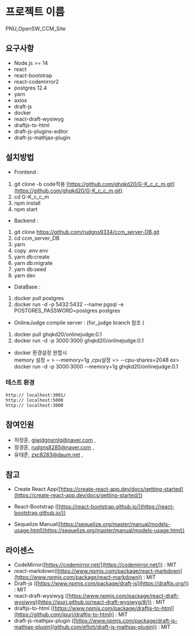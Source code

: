 
# 프로젝트 이름

PNU_OpenSW_CCM_Site

## 요구사항

- Node.js >= 14
- react
- react-bootstrap
- react-codemirror2
- postgres 12.4
- yarn
- axios 
- draft-js
- docker 
- react-draft-wysiwyg
- draftjs-to-html
- draft-js-plugins-editor
- draft-js-mathjax-plugin

## 설치방법

- Frontend :
1. git clone -b code적용 [https://github.com/ghqkd20/G-K_c_c_m.git](https://github.com/ghqkd20/G-K_c_c_m.git)
2. cd G-K_c_c_m
3. npm install
4. npm start

- Backend :
1. git clone https://github.com/rudgns9334/ccm_server-DB.git
2. cd ccm_server_DB
3. yarn
4. copy .env env
5. yarn db:create
6. yarn db:migrate
7. yarn db:seed
8. yarn dev

- DataBase :
1. docker pull postgres
2. docker run -d -p 5432:5432 --name pgsql -e POSTGRES_PASSWORD=postgres postgres

- OnlineJudge compile server : (for_judge branch 참조 )
1. docker pull ghqkd20/onlinejudge:0.1
2. docker run -d -p 3000:3000 ghqkd20/onlinejudge:0.1
* docker 환경설정 원할시  
 memory 설정 = > --memory=1g ,cpu설정 => --cpu-shares=2048
 ex> docker run -d -p 3000:3000 --memory=1g ghqkd20/onlinejudge:0.1

### **테스트 환경**

```
http:// localhost:3001/
http:// localhost:5000
http:// localhost:3000
```

## 참여인원

- 허정훈, [gjwjdgnsrnlg@naver.com](mailto:gjwjdgnsrnlg@naver.com) ,
- 정경훈, [rudgns8285@naver.com](mailto:rudgns8285@naver.com) ,
- 유태준, [zxc8283@daum.net](mailto:zxc8283@daum.net) ,

## 참고

 - Create React App([https://create-react-app.dev/docs/getting-started](https://create-react-app.dev/docs/getting-started/))

 - React-Bootstrap ([https://react-bootstrap.github.io/](https://react-bootstrap.github.io/))
 
 - Sequelize Manual([https://sequelize.org/master/manual/models-usage.html](https://sequelize.org/master/manual/models-usage.html))

## 라이센스

- CodeMirror([https://codemirror.net/](https://codemirror.net/)) : MIT
- react-markdown([https://www.npmjs.com/package/react-markdown](https://www.npmjs.com/package/react-markdown)) : MIT
- Draft-js ([https://www.npmjs.com/package/draft-js](https://draftjs.org/)) : MIT
- react-draft-wysiwyg ([https://www.npmjs.com/package/react-draft-wysiwyg](https://jpuri.github.io/react-draft-wysiwyg/#/))  : MIT
- draftjs-to-html ([https://www.npmjs.com/package/draftjs-to-html](https://github.com/jpuri/draftjs-to-html))  : MIT
- draft-js-mathjax-plugin ([https://www.npmjs.com/package/draft-js-mathjax-plugin](github.com/efloti/draft-js-mathjax-plugin)) : MIT
